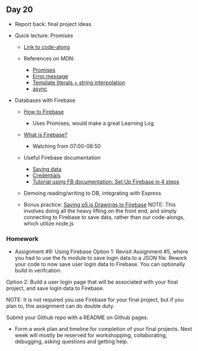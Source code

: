 ## Day 20

* Report back: final project ideas

* Quick lecture: Promises

  * [Link to code-along](https://repl.it/@sarahrose26/Promises-1)

   * References on MDN:
      
      * [Promises](https://developer.mozilla.org/en-US/docs/Web/JavaScript/Guide/Using_promises)
      * [Error.message](https://developer.mozilla.org/en-US/docs/Web/JavaScript/Reference/Global_Objects/Error/message)
      * [Template literals + string interpolation](https://developer.mozilla.org/en-US/docs/Web/JavaScript/Reference/Template_literals)
      * [async](https://developer.mozilla.org/en-US/docs/Web/JavaScript/Reference/Statements/async_function)

* Databases with Firebase

    * [How to Firebase](https://howtofirebase.com/save-and-query-firebase-data-ed73fb8c6e3a)
        * Uses Promises, would make a great Learning Log
    
    * [What is Firebase?](https://www.youtube.com/watch?list=PLRqwX-V7Uu6agS82Le9lLCBbeaW8inATT&v=JrHT1iqSrAQ)
        * Watching from 07:00-08:50
        
    * Useful Firebase documentation
        * [Saving data](https://firebase.google.com/docs/database/admin/save-data)
        * [Credentials](https://firebase.google.com/docs/reference/admin/node/admin.credential#.cert)
        * [Tutorial using FB documentation: Set Up Firebase in 4 steps](https://hackernoon.com/nodejs-setup-firebase-in-4-step-tutorial-example-easy-beginner-service-account-key-json-node-server-d61e803d6cc8)
        
    * Demoing reading/writing to DB, integrating with Express
    
    * Bonus practice: [Saving p5.js Drawings to Firebase](https://www.youtube.com/watch?v=RUSvMxxm_Jo&index=4&list=PLRqwX-V7Uu6agS82Le9lLCBbeaW8inATT)
    NOTE: This involves doing all the heavy lifting on the front end, and simply connecting to Firebase to save data, rather than our code-alongs, which utilize node.js
    
### Homework

* Assignment #9: Using Firebase
Option 1: Revisit Assignment #5, where you had to use the fs module to save login data to a JSON file. Rework your code to now save user login data to Firebase. You can optionally build in verifcation.

Option 2: Build a user login page that will be associated with your final project, and save login data to Firebase.

NOTE: It is not required you use Firebase for your final project, but if you plan to, this assignment can do double duty.

Submit your Github repo with a README on Github pages.

* Form a work plan and timeline for completion of your final projects. Next week will mostly be reserved for workshopping, collaborating, debugging, asking questions and getting help.
